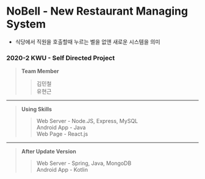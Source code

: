 # NoBell - New Restaurant Managing System    
- 식당에서 직원을 호출할때 누르는 벨을 없앤 새로운 시스템을 의미
### 2020-2 KWU - Self Directed Project

> **Team Member**
> > 김민철    
> > 유현근    

***

> **Using Skills**
> > Web Server - Node.JS, Express, MySQL    
> > Android App - Java    
> > Web Page - React.js    

***

> **After Update Version**    
> > Web Server - Spring, Java, MongoDB    
> > Android App - Kotlin    
